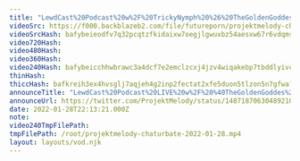 ```yaml
---
title: "LewdCast%20Podcast%20w%2F%20TrickyNymph%20%26%20TheGoldenGoddes"
videoSrc: https://f000.backblazeb2.com/file/futureporn/projektmelody-chaturbate-2022-01-28.mp4
videoSrcHash: bafybeieodfv7q32pcqtzfkidaixw7oegjlgwuxbz54aesxw67r6vdqmswy?filename=projektmelody-chaturbate-20220128T221321Z-source.mp4
video720Hash: 
video480Hash: 
video360Hash: 
video240Hash: bafybeicchhwbrawc3a4dcf7e2emclzcxj4jzv4wiqakebp7tbddlyivctq?filename=projektmelody-chaturbate-20220128T221321Z-240p.mp4
thinHash: 
thiccHash: bafkreih3ex4hvsglj7aqjeh4g2inp2fectat2xfe5duon5tlzon5n7gfwa?filename=20220128T221321Z-thicc.jpg
announceTitle: "LewdCast%20Podcast%20LIVE%20w%2F%20%40TheGoldenGoddes%20%26amp%3B%20%40Tricky_Nymph__%20----%20LET%27S%20PARTY%21"
announceUrl: https://twitter.com/ProjektMelody/status/1487187063048921093
date: 2022-01-28T22:13:21.000Z
note: 
video240TmpFilePath: 
tmpFilePath: /root/projektmelody-chaturbate-2022-01-28.mp4
layout: layouts/vod.njk
---
```

